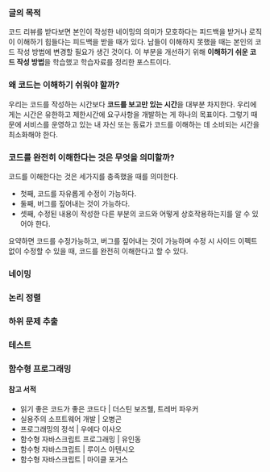 ### 글의 목적
코드 리뷰를 받다보면 본인이 작성한 네이밍의 의미가 모호하다는 피드백을 받거나 로직이 이해하기 힘들다는 피드백을 받을 때가 있다. 남들이 이해하지 못했을 때는 본인의 코드 작성 방법에 변경할 필요가 생긴 것이다.
이 부분을 개선하기 위해 **이해하기 쉬운 코드 작성 방법**을 학습했고 학습자료를 정리한 포스트이다.

### 왜 코드는 이해하기 쉬워야 할까?
우리는 코드를 작성하는 시간보다 **코드를 보고만 있는 시간**을 대부분 차지한다. 우리에게는 시간은 유한하고
제한시간에 요구사항을 개발하는 게 하나의 목표이다. 그렇기 때문에 서비스를 운영하고 있는 내 자신 또는 동료가
코드를 이해하는 데 소비되는 시간을 최소화해야 한다.

### 코드를 완전히 이해한다는 것은 무엇을 의미할까?
코드를 이해한다는 것은 세가지를 충족했을 때를 의미한다.
- 첫째, 코드를 자유롭게 수정이 가능하다.
- 둘째, 버그를 짚어내는 것이 가능하다.
- 셋째, 수정된 내용이 작성한 다른 부분의 코드와 어떻게 상호작용하는지를 알 수 있어야 한다.

요약하면 코드를 수정가능하고, 버그를 짚어내는 것이 가능하며 수정 시 사이드 이펙트 없이 수정할 수 있을 때,
코드를 완전히 이해한다고 할 수 있다.

### 네이밍

### 논리 정렬

### 하위 문제 추출

### 테스트

### 함수형 프로그래밍

#### 참고 서적
- 읽기 좋은 코드가 좋은 코드다 | 더스틴 보즈웰, 트레버 파우커
- 실용주의 소프트웨어 개발 | 오병곤
- 프로그래밍의 정석 | 우에다 이사오
- 함수형 자바스크립트 프로그래밍 | 유인동
- 함수형 자바스크립트 | 루이스 아텐시오
- 함수형 자바스크립트 | 마이클 포거스